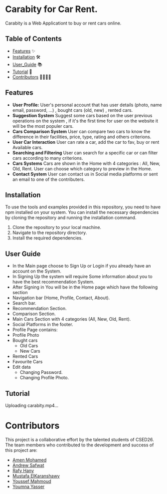 # Carabity for Car Rent.

Carabity is a Web Applicationt to buy or rent cars online.

## Table of Contents

-   [Features](#features) ✨
-   [Installation](#installation) 🛠️
-   [User_Guide](#user-guide) 📚
-   [Tutorial](#Tutorial) 🌟
-   [Contributors](#contributors) 👩‍💻👨‍💻

## Features

- **User Profile:** User's personal account that has user details (photo, name email, password, ...) , bought cars (old, new) , rented cars.
- **Suggestion System** Suggest some cars based on the user previous operations on the system , if it's the first time for user on the website it will be the most populer cars.
- **Cars Comparison System** User can compare two cars to know the difference in their facilities, price, type, rating and others criterions.
- **User Car Interaction** User can rate a car, add the car to fav, buy or rent Available cars.
- **Searching and Filtering** User can search for a specific car or can filter cars according to many criterions.
- **Cars Systems** Cars are shown in the Home with 4 categories : All, New, Old, Rent. User can choose which category to preview in the Home.
- **Contact System** User can contact us in Social media platforms or sent an email to one of the contributers.

## Installation

To use the tools and examples provided in this repository, you need to have npm installed on your system. You can install the necessary dependencies by cloning the repository and running the installation command.

1. Clone the repository to your local machine.
2. Navigate to the repository directory.
3. Install the required dependencies.

## User Guide
-  In the Main page choose to Sign Up or Login if you already have an account on the System.
-  In Signing Up the system will require Some information about you to have the best recommendation System.
-  After Signing in You will be in the Home page which have the following section
  - Navigation bar (Home, Profile, Contact, About).
  - Search bar.
  - Recommendation Section.
  - Comparison Section.
  - Main Cars Section with 4 categories (All, New, Old, Rent).
  - Social Platforms in the footer.
-  Profile Page contains:
  - Profile Photo
  - Bought cars
    - Old Cars
    - New Cars
  - Rented Cars
  - Favourite Cars
  - Edit data
    - Changing Password.
    - Changing Profile Photo.

## Tutorial




Uploading carabity.mp4…




# Contributors

This project is a collaborative effort by the talented students of CSED26. The team members who contributed to the development and success of this project are:

- [Amen Mohamed](https://github.com/NeuroAmin)
- [Andrew Safwat](https://github.com/AndrewSafwat1)
- [Rafy Hany](https://github.com/RafyHany)
- [Mustafa ElKaranshawy](https://github.com/MostafaElKaranshawy)
- [Youssef Mahmoud](https://github.com/Youssef-Mahmoud0)
- [Youmna Yasser](https://github.com/yomnay888)
